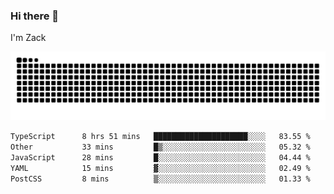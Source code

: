 ### Hi there 👋
I'm Zack

![](https://raw.githubusercontent.com/z4cki/z4cki/refs/heads/output/github-contribution-grid-snake.svg)
<!--START_SECTION:waka-->

```txt
TypeScript      8 hrs 51 mins   █████████████████████░░░░   83.55 %
Other           33 mins         █▒░░░░░░░░░░░░░░░░░░░░░░░   05.32 %
JavaScript      28 mins         █░░░░░░░░░░░░░░░░░░░░░░░░   04.44 %
YAML            15 mins         ▓░░░░░░░░░░░░░░░░░░░░░░░░   02.49 %
PostCSS         8 mins          ▒░░░░░░░░░░░░░░░░░░░░░░░░   01.33 %
```

<!--END_SECTION:waka-->
